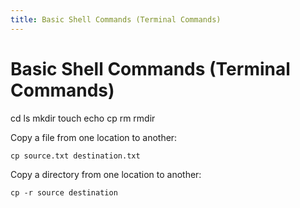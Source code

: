```yaml
---
title: Basic Shell Commands (Terminal Commands)
---
```


# Basic Shell Commands (Terminal Commands)

cd ls mkdir touch echo cp rm rmdir

Copy a file from one location to another:
```
cp source.txt destination.txt
```

Copy a directory from one location to another:
```
cp -r source destination
```